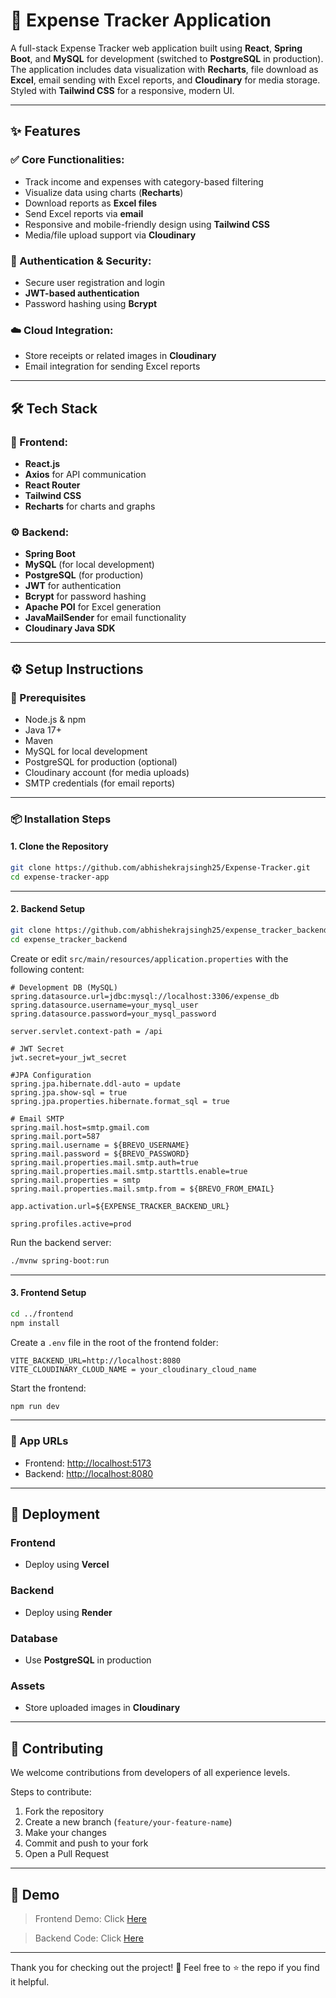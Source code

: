 # 💸 Expense Tracker Application

A full-stack Expense Tracker web application built using **React**, **Spring Boot**, and **MySQL** for development (switched to **PostgreSQL** in production). The application includes data visualization with **Recharts**, file download as **Excel**, email sending with Excel reports, and **Cloudinary** for media storage. Styled with **Tailwind CSS** for a responsive, modern UI.

---

## ✨ Features

### ✅ Core Functionalities:

* Track income and expenses with category-based filtering
* Visualize data using charts (**Recharts**)
* Download reports as **Excel files**
* Send Excel reports via **email**
* Responsive and mobile-friendly design using **Tailwind CSS**
* Media/file upload support via **Cloudinary**

### 🔐 Authentication & Security:

* Secure user registration and login
* **JWT-based authentication**
* Password hashing using **Bcrypt**

### ☁️ Cloud Integration:

* Store receipts or related images in **Cloudinary**
* Email integration for sending Excel reports

---

## 🛠 Tech Stack

### 💅️ Frontend:

* **React.js**
* **Axios** for API communication
* **React Router**
* **Tailwind CSS**
* **Recharts** for charts and graphs

### ⚙️ Backend:

* **Spring Boot**
* **MySQL** (for local development)
* **PostgreSQL** (for production)
* **JWT** for authentication
* **Bcrypt** for password hashing
* **Apache POI** for Excel generation
* **JavaMailSender** for email functionality
* **Cloudinary Java SDK**

---

## ⚙️ Setup Instructions

### 🔧 Prerequisites

* Node.js & npm
* Java 17+
* Maven
* MySQL for local development
* PostgreSQL for production (optional)
* Cloudinary account (for media uploads)
* SMTP credentials (for email reports)

---

### 📦 Installation Steps

#### 1. Clone the Repository

```bash
git clone https://github.com/abhishekrajsingh25/Expense-Tracker.git
cd expense-tracker-app
```

---

#### 2. Backend Setup

```bash
git clone https://github.com/abhishekrajsingh25/expense_tracker_backend.git
cd expense_tracker_backend
```

Create or edit `src/main/resources/application.properties` with the following content:

```properties
# Development DB (MySQL)
spring.datasource.url=jdbc:mysql://localhost:3306/expense_db
spring.datasource.username=your_mysql_user
spring.datasource.password=your_mysql_password

server.servlet.context-path = /api

# JWT Secret
jwt.secret=your_jwt_secret

#JPA Configuration
spring.jpa.hibernate.ddl-auto = update
spring.jpa.show-sql = true
spring.jpa.properties.hibernate.format_sql = true

# Email SMTP
spring.mail.host=smtp.gmail.com
spring.mail.port=587
spring.mail.username = ${BREVO_USERNAME}
spring.mail.password = ${BREVO_PASSWORD}
spring.mail.properties.mail.smtp.auth=true
spring.mail.properties.mail.smtp.starttls.enable=true
spring.mail.properties = smtp
spring.mail.properties.mail.smtp.from = ${BREVO_FROM_EMAIL}

app.activation.url=${EXPENSE_TRACKER_BACKEND_URL}

spring.profiles.active=prod
```

Run the backend server:

```bash
./mvnw spring-boot:run
```

---

#### 3. Frontend Setup

```bash
cd ../frontend
npm install
```

Create a `.env` file in the root of the frontend folder:

```env
VITE_BACKEND_URL=http://localhost:8080
VITE_CLOUDINARY_CLOUD_NAME = your_cloudinary_cloud_name
```

Start the frontend:

```bash
npm run dev
```

---

### 🔄 App URLs

* Frontend: [http://localhost:5173](http://localhost:5173)
* Backend: [http://localhost:8080](http://localhost:8080)

---

## 🚀 Deployment

### Frontend

* Deploy using **Vercel**

### Backend

* Deploy using **Render**

### Database

* Use **PostgreSQL** in production

### Assets

* Store uploaded images in **Cloudinary**

---

## 🤝 Contributing

We welcome contributions from developers of all experience levels.

Steps to contribute:

1. Fork the repository
2. Create a new branch (`feature/your-feature-name`)
3. Make your changes
4. Commit and push to your fork
5. Open a Pull Request

---

## 📸 Demo

> Frontend Demo: Click <a href="https://expense-tracker-abhishekrajsingh.vercel.app" >Here</a>

> Backend Code: Click <a href="https://github.com/abhishekrajsingh25/expense_tracker_backend" >Here</a>

---

Thank you for checking out the project! 🙌
Feel free to ⭐ the repo if you find it helpful.
